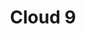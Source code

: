 ---
layout: place
title: "Cloud 9"
permalink: /minnesota/duluth/cloud-9.html
stateAbbr: MN
stateName: Minnesota
cityName: Duluth
seo:
  name: "Cloud 9"
  type: Restaurant
  links: null
description: "Looking for sushi in Duluth, Minnesota? Check out Cloud 9 for a delightful Japanese dining experience. Enjoy a variety of sushi and other dishes in a welcomi..."
place_id: ChIJdbL9LutSrlIRSvRHjVB-vPI
photos:
  - name: >-
      places/ChIJdbL9LutSrlIRSvRHjVB-vPI/photos/AeeoHcKMjMt_4mmM6BDSy3SGVxEjQNrw5IklOTSQpwrs0k07GL6j5DxPJZO9Af5rvsS2OF_2Q9k9_Yo3a0IJ2GGvPopHm0ahgE5n1_Iv0fZ_YNLIhsoC9uWPa4fxkK4_vKyfakjkqWSmgt9-S6tdzuaGXTfnd1ibssUftnHyl5iPO1l2fIR3IIPgZXQx4vayf9odUJX_50XIg8rTsDxPg7OhWTpVU-S2VyH8HqCKMgLiFSVIkRKIDH-s84YFa3Z9ReFgBoIXiZwZWY-eP3jWjNAKnuy-bqjF2ih7DXWYF5u4OwBGqKuJNDsjIn8x0M7SAmUmDtITu87drqRFZMbajWRdptaWgYqISm9JZEhMOatmwRwemWra5Aauwn5qXXdhcE8whZkpDUloNgTVc7OBpttfzL7D9VOi4fduzRKgvZKSdMo
    widthPx: 3234
    heightPx: 2828
    authorAttributions:
      - displayName: Logen Mattsen
        uri: https://maps.google.com/maps/contrib/104434723281846683176
        photoUri: >-
          https://lh3.googleusercontent.com/a-/ALV-UjXMvFFXKvPEJS-G9KosIzrYC18nTRRty-M78ZQfEApHQHnIVvG5tg=s100-p-k-no-mo
    flagContentUri: >-
      https://www.google.com/local/imagery/report/?cb_client=maps_api_places.places_api&image_key=!1e10!2sCIHM0ogKEICAgIDG3KPPRQ&hl=en-US
    googleMapsUri: >-
      https://www.google.com/maps/place//data=!3m4!1e2!3m2!1sCIHM0ogKEICAgIDG3KPPRQ!2e10!4m2!3m1!1s0x52ae52eb2efdb275:0xf2bc7e508d47f44a
  - name: >-
      places/ChIJdbL9LutSrlIRSvRHjVB-vPI/photos/AeeoHcL7iNzwdRHMpkQv7-m-gnaRJpKURJ63YlEGKkDGnfD5Uky8LV-XzUeQb1SmStXc3NtzJyZ65DcvtldGpGzbjAiuuAD4e96-FOBSwVygUL5SthhvN0LxsS2g5rv8hkf2QeulExB9gf5EgLrPL7DDudXoW8qcnuxL5IDr2u7wwfD0zwhXlFiHy067Nftn2ha6hLvIXVcfv0Ewr4yJaL05kgQvMjiklXqOMAd63v0S-2D75bbebwtx4NZGSDPrYtwWhLSf-SjVADBwqN6FF0lImQ5v4k3UpE4qtALIuzauuEamsPdeh-q3UyRZyhdSJWDp_mCNR8rVm4fMFoKl7rg8mx_rcHF31I8lBcjGvwEbVy8LWv29YWTpU4N21p0UpFS0A8jYtERN2kyPEJRybgQB7dc1dboFwfueKuoT0YTmZ-Vf7WRr
    widthPx: 3726
    heightPx: 3726
    authorAttributions:
      - displayName: Lin Ivy
        uri: https://maps.google.com/maps/contrib/111531780239691053335
        photoUri: >-
          https://lh3.googleusercontent.com/a/ACg8ocLVG82AbHgNISQRU1GTbvdodVeBTQN14YFkoKj-v3i_GUEFSA=s100-p-k-no-mo
    flagContentUri: >-
      https://www.google.com/local/imagery/report/?cb_client=maps_api_places.places_api&image_key=!1e10!2sCIHM0ogKEICAgIDc7MuyugE&hl=en-US
    googleMapsUri: >-
      https://www.google.com/maps/place//data=!3m4!1e2!3m2!1sCIHM0ogKEICAgIDc7MuyugE!2e10!4m2!3m1!1s0x52ae52eb2efdb275:0xf2bc7e508d47f44a
  - name: >-
      places/ChIJdbL9LutSrlIRSvRHjVB-vPI/photos/AeeoHcKEJrBcj5jfsnyCkmhCuDi-ouJLdiiNsKNA5mYqIr7xOzRxBMTfvAm3YXNEZR0T9h_dKQ_khPaDyFd7KUAJ-6Z47a2kJhysn7fvLFqPQAFnWuCjl1CKKRKw-e8oQZ7xm1HpO21SMxHWzbYN846LSzNG2ybZgF9mdqTF_TTs3BKC6CYHQb8nAGgxD37IrALg8KszOjg9gLckGLgzM2Cx00CflzG2Et1k-UpeAQDVW6XaOOujcawhY_qc4F5Cszh__QHuSw5g5HaLfmQdrBjYAk3TkDGUN7Sh3ThWsyhaBxTg-YMwUtxvIYUscmNgw7GL2P6zjNjMotD3pAy-l9Dder4erPWiETm8hTL8THe84Nm7EEPfi3AWDfgA4KZS_D9XIQUbnfZmrqB_OGMWgxjhGhbC8SFY-38_Ry7ACfuk6NpfKArLqyw-m7UeBEb43w
    widthPx: 3593
    heightPx: 4800
    authorAttributions:
      - displayName: Steph G
        uri: https://maps.google.com/maps/contrib/100733380841865173060
        photoUri: >-
          https://lh3.googleusercontent.com/a-/ALV-UjX8gVWJuRnkV6fYsjv8eUA_djMyxm8oBvj8HInhiFa6wvl9q8xA-Q=s100-p-k-no-mo
    flagContentUri: >-
      https://www.google.com/local/imagery/report/?cb_client=maps_api_places.places_api&image_key=!1e10!2sCIABIhAGbzzgih_etGfVbaIABU58&hl=en-US
    googleMapsUri: >-
      https://www.google.com/maps/place//data=!3m4!1e2!3m2!1sCIABIhAGbzzgih_etGfVbaIABU58!2e10!4m2!3m1!1s0x52ae52eb2efdb275:0xf2bc7e508d47f44a
  - name: >-
      places/ChIJdbL9LutSrlIRSvRHjVB-vPI/photos/AeeoHcLMt55_zlWqrnqjD7ZWRsseAnujUG9Kj2ZPz9uFZTj4cPi-76SbyyNb8Sb9-k3yAOtf1v034XBsVlWjjOKyWm_CRDro66HB4gAXNHeNXBYVVnMusIe9Gf4nub0tijeITavOJGsweGIscgxzbHhtjs23b1Vv6u0EKZ_eqAt1D9bbUuR08VgmXiykApzABeQW69EZyGjhrK5DPfhbiB4OgcJAurNG6QnLu2SzyUhr8xrA7Wd28tZADBaaUa8fgPn_9EGIRnYIJ4MG4rIWhBFXvS4ohi95WNBolhINBVoE1Kkm-Q
    widthPx: 1242
    heightPx: 699
    authorAttributions:
      - displayName: Cloud 9 AYCE Sushi & Hibachi
        uri: https://maps.google.com/maps/contrib/108584346231264591746
        photoUri: >-
          https://lh3.googleusercontent.com/a-/ALV-UjXytUM2OM-fjlQwGQ9NRwE1kpjTpiRCzq6epMWRqrNgLgH4BOQ=s100-p-k-no-mo
    flagContentUri: >-
      https://www.google.com/local/imagery/report/?cb_client=maps_api_places.places_api&image_key=!1e10!2sAF1QipPo8C6_cKs0N-kMKCDnPuUS6OZA9pcm1ltNb8PP&hl=en-US
    googleMapsUri: >-
      https://www.google.com/maps/place//data=!3m4!1e2!3m2!1sAF1QipPo8C6_cKs0N-kMKCDnPuUS6OZA9pcm1ltNb8PP!2e10!4m2!3m1!1s0x52ae52eb2efdb275:0xf2bc7e508d47f44a
  - name: >-
      places/ChIJdbL9LutSrlIRSvRHjVB-vPI/photos/AeeoHcLxp9mdfsuPqtfwFEDT871YRfRcfwPpY5wTS3eyWmY9Gke51WUSOpxW3rdjHJ6KbZUNB5Kvy11YnsZAsxJrNE_qzOk5mOJRWOzv4YOhx5_wMWL0p1An3y4wE3EfZQeTAFa7EN9GigiMibVcj-niDgLyxvEAN3S3QV0DmKp88OzwQOD08RsYSZCmXQkUyN10WtYLebnWdN54vWrHbn8tERjs-43QXUFOUK74Z_eL3M8LWhSFAYn0ItHo2pjZTMeDJC2OV2C6bGV9B96NtNITb44p4K9QZ6c1ZirhtOwgldddQQr7yZmZuJ-z-qLdTTua98uzqrm4O42Klig1eQ127KpkftA3sngU_wn6GoMsgAHpJ1cFqNEWUkp0Z3jHn4NAXo752S6F7mglr1eONuwrOpW0Ax4XoUc1a6qvWiS67OA26w
    widthPx: 3024
    heightPx: 4032
    authorAttributions:
      - displayName: tara st marie
        uri: https://maps.google.com/maps/contrib/105438548349041408435
        photoUri: >-
          https://lh3.googleusercontent.com/a-/ALV-UjUGm2jYRBWqfmvUKYyOC-B9iscZxmSC1Oag_eXKsFsIWcFO_zIT=s100-p-k-no-mo
    flagContentUri: >-
      https://www.google.com/local/imagery/report/?cb_client=maps_api_places.places_api&image_key=!1e10!2sCIHM0ogKEICAgICerbv9Ww&hl=en-US
    googleMapsUri: >-
      https://www.google.com/maps/place//data=!3m4!1e2!3m2!1sCIHM0ogKEICAgICerbv9Ww!2e10!4m2!3m1!1s0x52ae52eb2efdb275:0xf2bc7e508d47f44a
  - name: >-
      places/ChIJdbL9LutSrlIRSvRHjVB-vPI/photos/AeeoHcL48ds45XvnWomsim3BSHWeGJHofFXEad5_LLQwz2Jptqna5_xvCEFL7czt66iTGYdRvNxfkKmIDh88nYKlARtpBpi6bFc9qots8oj9OOhAFExBLJ5deiAKvXB49plRzTEryxLIJpE-JcjTtykOax_uE8MKFf34HIPWCYc8NQv1flJHhLjZ8RYlEfpUEhGHpmp-rw-zbkhPQnIO-wqMTmqGSZLoiN90IRrKSN-L-q_nxmVv-2nbNv_6pLWC7N63EgJ28CK0Y49Ipxv9qVvMhwLTz1VGi0vpZJaMEcHhFPVBeJhiBthrq5E3d6Pvd9a52Y7qpPO5WmN5jMArffGVmyOHjZVvZmnooH1ruNf5zlQsreSfnzpYuXaCkzaEjev8Pv4Q62X6yvz4ZmMCxHAF2_4_K8ePUl71g5BAvxFP_ckASgf_
    widthPx: 4032
    heightPx: 3024
    authorAttributions:
      - displayName: Mike Kesner
        uri: https://maps.google.com/maps/contrib/109145337194005054335
        photoUri: >-
          https://lh3.googleusercontent.com/a-/ALV-UjUzvJjYLqTwQQ1mCx1rpbnomZes1MdnRduAclTeEPUoxH1Q1kws8Q=s100-p-k-no-mo
    flagContentUri: >-
      https://www.google.com/local/imagery/report/?cb_client=maps_api_places.places_api&image_key=!1e10!2sCIHM0ogKEICAgIDfkLCN3gE&hl=en-US
    googleMapsUri: >-
      https://www.google.com/maps/place//data=!3m4!1e2!3m2!1sCIHM0ogKEICAgIDfkLCN3gE!2e10!4m2!3m1!1s0x52ae52eb2efdb275:0xf2bc7e508d47f44a
  - name: >-
      places/ChIJdbL9LutSrlIRSvRHjVB-vPI/photos/AeeoHcJO5SBBPspgj1Ptb8kcIxkDcztd7i3DwhLdYJWHVlHyqasiG3XkUqIiagifRUyST9bKQcl3-W4hKH4og6Ae3n7L4FLRzCnEWngsQFF-X7FPALyNkpwUDAUqyWag08Wg20HwHS2JxQ4uozEfvQuD7DzU8zf6Wrwp63pDQIKPfmA6Abcc7nSbk2oWPd3WEm7Xj7tXUTDpGyTHZZXhgLqL2-FYN_1CRjiJotVz5EFQn1erPpBSe4AXXWQBI8cPu7_6HxpP7Pz7nu7UBe7wKhFCBtstpaQ0TZIGsV2lCCJj5UDddTvwLBSMQF82AyiNtyWQ3qCUx7XEu3OMIRwpj07r8w4pySpB0GzmSgTVh26mtZnaRjm0eDc8SnwPuqIkDEFjnubF5JXRaPVBOm9nHhendSs7QqzjIL8AGfJzR3rkQGU1mLRq
    widthPx: 4000
    heightPx: 3000
    authorAttributions:
      - displayName: Just Joann
        uri: https://maps.google.com/maps/contrib/109358889135183929633
        photoUri: >-
          https://lh3.googleusercontent.com/a-/ALV-UjUpFJNyPQEJWO8oV_zdyW_KSOD5OTREhA5xs1DmY__uRbvSc5LL=s100-p-k-no-mo
    flagContentUri: >-
      https://www.google.com/local/imagery/report/?cb_client=maps_api_places.places_api&image_key=!1e10!2sCIHM0ogKEICAgICfqrbJuwE&hl=en-US
    googleMapsUri: >-
      https://www.google.com/maps/place//data=!3m4!1e2!3m2!1sCIHM0ogKEICAgICfqrbJuwE!2e10!4m2!3m1!1s0x52ae52eb2efdb275:0xf2bc7e508d47f44a
  - name: >-
      places/ChIJdbL9LutSrlIRSvRHjVB-vPI/photos/AeeoHcI0dwk_ZvNat2qR_7A8q7opsuyTPLDzhwO_0jzcrq4WtSZqoNzBgiBYssDkmYkn3YspGfmRlf7Z9HclnnO0fz-YLH2jydIHJJmXtSZMpbqPk_YAlu122N8Bw53847XWaQzdkaLO3YKz31XQMuOCX1pyhsegdzwpCbPICx-OyUTp3m-u_RrNOnOKm_w60AOg4P-ii8OVXAQUR_iFJhtiuii1DGR7kQxn9V2D-uefQ_syXoLp7pMQFBHXCFOkx3pj5YZ2jv3PP-flxmtqt06lOw1VzsGgUkdjztaU3gpMwo4cWRtmJbRWFPDa4k-7E5vI_GzS8ThM7sXn11jyo0xT85z-9fq6WMNwqyfeEVVPErabqnUHXvpOxGMB2SdHbyVvf45g-ly7aQ1kAtWZzc8T37cN2gO54NFqdeFSNQ8ZYy8DV7mV
    widthPx: 3000
    heightPx: 4000
    authorAttributions:
      - displayName: HERE & THERE
        uri: https://maps.google.com/maps/contrib/111303676357927076497
        photoUri: >-
          https://lh3.googleusercontent.com/a-/ALV-UjV-TSqui6jO4cDRlnJrMqq8C98sKGKeyCYiBtKwxyrliJ4u9Fg6=s100-p-k-no-mo
    flagContentUri: >-
      https://www.google.com/local/imagery/report/?cb_client=maps_api_places.places_api&image_key=!1e10!2sCIHM0ogKEICAgIDOhZvHmAE&hl=en-US
    googleMapsUri: >-
      https://www.google.com/maps/place//data=!3m4!1e2!3m2!1sCIHM0ogKEICAgIDOhZvHmAE!2e10!4m2!3m1!1s0x52ae52eb2efdb275:0xf2bc7e508d47f44a
  - name: >-
      places/ChIJdbL9LutSrlIRSvRHjVB-vPI/photos/AeeoHcLxNeidvuNU7wPQBEEPXugcFH3E5pa_ymBx8-RqYQN1F8hgPwo1ogk21iUtCs7EGFgSRaUFn8KxCdhSMv8pW8EoBvWC4ujprvOvTdPFi9d1xmsxici6LesTbEO2p42SqLqOgSRa_oMvvuQxVDk3EzvMD6BUqVYwWWsc7rEMyapG0WnCqqu3wQUHI9IDzbdmYk6ESozX1TSbYbKlN6oYLoZw9gHLTCa67DEvTZuLn--XshnUzTIh8RzXskplzitOm7k5Bu2MzjKBKxFiEtjQv6UUeQrnkHcRwciK7uulMTqWdybPFCOtP6VRR6AUAGHvBD9hIsTICynRV2NSzVs1v1DQSmKm5e1tVdaVc3EN0-x1rZZhyOV7AAF0C7ZUjjU1w-yUEViVoHT2HK9R22V62Yq2eYabAMbL9N_wdBpOA_TQQA
    widthPx: 1536
    heightPx: 2048
    authorAttributions:
      - displayName: Kaylien Skalsky
        uri: https://maps.google.com/maps/contrib/109643695311153016149
        photoUri: >-
          https://lh3.googleusercontent.com/a/ACg8ocKfRXdL2tXLKOSwIxSjberHMvPvU1SleICVYoH1DZtPz4GthA=s100-p-k-no-mo
    flagContentUri: >-
      https://www.google.com/local/imagery/report/?cb_client=maps_api_places.places_api&image_key=!1e10!2sCIHM0ogKEICAgMDIiMi6FQ&hl=en-US
    googleMapsUri: >-
      https://www.google.com/maps/place//data=!3m4!1e2!3m2!1sCIHM0ogKEICAgMDIiMi6FQ!2e10!4m2!3m1!1s0x52ae52eb2efdb275:0xf2bc7e508d47f44a
  - name: >-
      places/ChIJdbL9LutSrlIRSvRHjVB-vPI/photos/AeeoHcJg1PRSRCcJMH8Fk6OkIXuWI66fPuZ7dNS3QRmpqDdqPlfGbObz7zYmz1L8LQSwwsgAAvovmGuYOCfPv_4rIqaiFuPmQulbyox8BX4FiPp07R-2lA8pUNz_PZd1iLAmXupC_Bg5zfVL8p-NDCm7qrVD5tTzkMkjbyGKaYA_2q_nwTY6NeYXbk-MaYAQkpzykUulZYepbYnqyxyyn1BAOLvD88p77QfiT7cphps1hEqJRx-3YXPbZEMnRjTgS2uQIfY9_zE2tfgvD7F0LeXk5NsPeAl1Dn0xDoIN2NDok5pUS-G0xG8ykExItcuwZyka3CgcZkHJ4x-ZopVs-eDdkiY_0K0jEwV4r__dkDy4o2ODX080ZOiZXBE1slp7XRtTUehYvDQaPadBXsL5geVtjhE77oPHA_34rcQN8Z4lDXLrERDX
    widthPx: 4000
    heightPx: 3000
    authorAttributions:
      - displayName: Mary Durward
        uri: https://maps.google.com/maps/contrib/101948724615927043187
        photoUri: >-
          https://lh3.googleusercontent.com/a-/ALV-UjVPbAzNVlQMi2dNTjUKAiJEu4CrJLZMRVSGQZ1RjIj2JzF9YXT6=s100-p-k-no-mo
    flagContentUri: >-
      https://www.google.com/local/imagery/report/?cb_client=maps_api_places.places_api&image_key=!1e10!2sCIHM0ogKEICAgID50cGx1QE&hl=en-US
    googleMapsUri: >-
      https://www.google.com/maps/place//data=!3m4!1e2!3m2!1sCIHM0ogKEICAgID50cGx1QE!2e10!4m2!3m1!1s0x52ae52eb2efdb275:0xf2bc7e508d47f44a
address: 308 S Lake Ave, Duluth, MN 55802, USA
street: 308 S Lake Ave
city: Duluth
state: MN
zip: '55802'
country: USA
neighborhood: Canal Park
latitude: '46.783900'
longitude: '-92.095980'
accessibility_options:
  wheelchairAccessibleParking: true
  wheelchairAccessibleEntrance: true
  wheelchairAccessibleRestroom: true
  wheelchairAccessibleSeating: true
business_status: OPERATIONAL
name: Cloud 9
google_maps_links:
  directionsUri: >-
    https://www.google.com/maps/dir//''/data=!4m7!4m6!1m1!4e2!1m2!1m1!1s0x52ae52eb2efdb275:0xf2bc7e508d47f44a!3e0
  placeUri: https://maps.google.com/?cid=17490993937232950346
  writeAReviewUri: >-
    https://www.google.com/maps/place//data=!4m3!3m2!1s0x52ae52eb2efdb275:0xf2bc7e508d47f44a!12e1
  reviewsUri: >-
    https://www.google.com/maps/place//data=!4m4!3m3!1s0x52ae52eb2efdb275:0xf2bc7e508d47f44a!9m1!1b1
  photosUri: >-
    https://www.google.com/maps/place//data=!4m3!3m2!1s0x52ae52eb2efdb275:0xf2bc7e508d47f44a!10e5
primary_type: Restaurant
opening_hours:
  regular: null
  current: null
secondary_opening_hours:
  regular:
    weekdayDescriptions: null
    type: null
  current:
    weekdayDescriptions: null
    type: null
phone: null
price_level: null
price_range: null
rating: null
rating_count: 0
website: null
reviews: null
parking_options: null
payment_options: null
allow_dogs: null
curbside_pickup: null
delivery: null
dine_in: null
good_for_children: null
good_for_groups: null
good_for_sports: null
live_music: null
menu_for_children: null
outdoor_seating: null
reservable: null
restroom: null
serves_beer: null
serves_breakfast: null
serves_brunch: null
serves_cocktails: null
serves_coffee: null
serves_dinner: null
serves_dessert: null
serves_lunch: null
serves_vegetarian_food: null
serves_wine: null
takeout: null
summary: null

---
